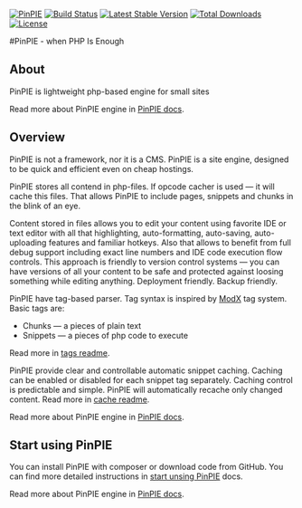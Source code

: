 [![PinPIE](https://img.shields.io/badge/PHP-PinPIE-brightgreen.svg?style=flat-square)](http://pinpie.ru/)
[![Build Status](http://img.shields.io/travis/pinpie/pinpie.svg?style=flat-square)](https://travis-ci.org/pinpie/pinpie)
[![Latest Stable Version](https://img.shields.io/packagist/v/pinpie/pinpie.svg?style=flat-square)](https://packagist.org/packages/pinpie/pinpie)
[![Total Downloads](https://img.shields.io/packagist/dt/pinpie/pinpie.svg?style=flat-square)](https://packagist.org/packages/pinpie/pinpie)
[![License](https://img.shields.io/packagist/l/pinpie/pinpie.svg?style=flat-square)](https://packagist.org/packages/pinpie/pinpie)

#PinPIE - when PHP Is Enough

## About
PinPIE is lightweight php-based engine for small sites

Read more about PinPIE engine in [PinPIE docs](http://pinpie.ru).


## Overview
<p>
PinPIE is not a framework, nor it is a CMS. PinPIE is a site engine, designed to be quick and efficient even on cheap hostings.
</p>
<p>
PinPIE stores all contend in php-files.
If opcode cacher is used &mdash; it will cache this files.
That allows PinPIE to include pages, snippets and chunks in the blink of an eye.
</p>
<p>
Content stored in files allows you to edit your content using favorite IDE or text editor with all that highlighting, auto-formatting, auto-saving, auto-uploading features and familiar hotkeys. Also that allows to benefit from full debug support including exact line numbers and IDE code execution flow controls.
This approach is friendly to version control systems — you can have versions of all your content to be safe and protected against loosing something while editing anything. Deployment friendly. Backup friendly.
</p>
<p>
PinPIE have tag-based parser. Tag syntax is inspired by <a href="https://modx.com/">ModX</a> tag system.
Basic tags are:</p>
<ul>
<li>Chunks — a pieces of plain text</li>
<li>Snippets — a pieces of php code to execute</li>
</ul>
<p>Read more in <a href="/en/manual/tags">tags readme</a>.</p>
<p>
PinPIE provide clear and controllable automatic snippet caching.
Caching can be enabled or disabled for each snippet tag separately.
Caching control is predictable and simple.
PinPIE will automatically recache only changed content.
Read more in <a href="/en/manual/cache">cache readme</a>.
</p>

Read more about PinPIE engine in [PinPIE docs](http://pinpie.ru).

## Start using PinPIE
You can install PinPIE with composer or download code from GitHub. You can find more detailed instructions in [start unsing PinPIE](http://pinpie.ru/en/manual/start) docs.

Read more about PinPIE engine in [PinPIE docs](http://pinpie.ru).

